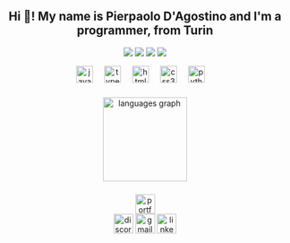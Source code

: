 <h2 align="center">Hi 👋! My name is Pierpaolo D'Agostino 
and I'm a programmer, from Turin</h2>

<p align="center">
  <img src="https://img.shields.io/badge/JavaScript-Skilled-yellow?logo=javascript" />
  <img src="https://img.shields.io/badge/Java-Skilled-orange?logo=openjdk" />
  <img src="https://img.shields.io/badge/CSS-Skilled-blue?logo=css3" />
  <img src="https://img.shields.io/badge/HTML-Skilled-red?logo=html5" />
</p>


<div align="center">
  <img src="https://cdn.jsdelivr.net/gh/devicons/devicon/icons/javascript/javascript-original.svg" height="30" alt="javascript logo"  />
  <img width="12" />
  <img src="https://cdn.jsdelivr.net/gh/devicons/devicon/icons/typescript/typescript-original.svg" height="30" alt="typescript logo"  />
  <img width="12" />
  <img src="https://cdn.jsdelivr.net/gh/devicons/devicon/icons/html5/html5-original.svg" height="30" alt="html5 logo"  />
  <img width="12" />
  <img src="https://cdn.jsdelivr.net/gh/devicons/devicon/icons/css3/css3-original.svg" height="30" alt="css3 logo"  />
  <img width="12" />
  <img src="https://cdn.jsdelivr.net/gh/devicons/devicon/icons/python/python-original.svg" height="30" alt="python logo"  />
  <img width="12" />
</div>


###
<div align="center">
  <img src="https://github-readme-stats.vercel.app/api/top-langs?username=Nika96dev&locale=en&hide_title=false&layout=compact&card_width=320&langs_count=5&theme=aura_dark&hide_border=false&order=2" height="150" alt="languages graph"  />
</div>

###

###



###

<div align="center">
 <a href="https://nika96devportfolio.netlify.app/" target="_blank">
  <img src="https://img.shields.io/static/v1?message=Portfolio&logo=github&label=&color=FFD700&logoColor=white&labelColor=&style=for-the-badge" height="35" alt="portfolio logo" />
</a> <br>

  
  <img src="https://img.shields.io/static/v1?message=Discord&logo=discord&label=&color=7289DA&logoColor=white&labelColor=&style=for-the-badge" height="35" alt="discord logo"  />
  <img src="https://img.shields.io/static/v1?message=Gmail&logo=gmail&label=&color=D14836&logoColor=white&labelColor=&style=for-the-badge" height="35" alt="gmail logo"  />
  <img src="https://img.shields.io/static/v1?message=LinkedIn&logo=linkedin&label=&color=0077B5&logoColor=white&labelColor=&style=for-the-badge" height="35" alt="linkedin logo"  />

</div>

###

<br clear="both">

###

###
